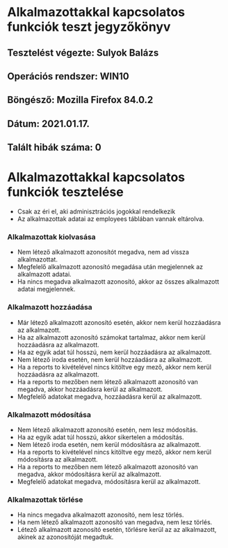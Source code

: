 
# Alkalmazottakkal kapcsolatos funkciók teszt jegyzőkönyv

## Tesztelést végezte: Sulyok Balázs

## Operációs rendszer: WIN10

## Böngésző: Mozilla Firefox 84.0.2

## Dátum: 2021.01.17.

## Talált hibák száma: 0

# Alkalmazottakkal kapcsolatos funkciók tesztelése

-   Csak az éri el, aki adminisztrációs jogokkal rendelkezik
- Az alkalmazottak adatai az employees táblában vannak eltárolva.

### Alkalmazottak kiolvasása
-   Nem létező alkalmazott azonosítót megadva, nem ad vissza alkalmazottat.
-   Megfelelő alkalmazott azonosító megadása után megjelennek az alkalmazott adatai.
-  Ha nincs megadva alkalmazott azonosító, akkor az összes alkalmazott adatai megjelennek.

### Alkalmazott hozzáadása
- Már létező alkalmazott azonosító esetén, akkor nem kerül hozzáadásra az alkalmazott.
- Ha az alkalmazott azonosító számokat tartalmaz, akkor nem kerül hozzáadásra az alkalmazott. 
- Ha az egyik adat túl hosszú, nem kerül hozzáadásra az alkalmazott.
- Nem létező iroda esetén, nem kerül hozzáadásra az alkalmazott.
- Ha a reports to kivételével nincs kitöltve egy mező, akkor nem kerül hozzáadásra az alkalmazott.
- Ha a reports to mezőben nem létező alkalmazott azonosító van megadva, akkor hozzáadásra kerül az alkalmazott. 
- Megfelelő adatokat megadva, hozzáadásra kerül az alkalmazott.

### Alkalmazott módosítása

- Nem létező alkalmazott azonosító esetén, nem lesz módosítás.
- Ha az egyik adat túl hosszú, akkor sikertelen a módosítás.
- Nem létező iroda esetén, nem kerül módosításra az alkalmazott.
- Ha a reports to kivételével nincs kitöltve egy mező, akkor nem kerül módosításra az alkalmazott.
- Ha a reports to mezőben nem létező alkalmazott azonosító van megadva, akkor módosításra kerül az alkalmazott.
-   Megfelelő adatokat megadva, módosításra kerül az alkalmazott.

### Alkalmazottak törlése

- Ha nincs megadva alkalmazott azonosító, nem lesz törlés.
- Ha nem létező alkalmazott azonosító van megadva, nem lesz törlés.
- Létező alkalmazott azonosító esetén, törlésre kerül az az alkalmazott, akinek az azonosítóját megadtuk.

